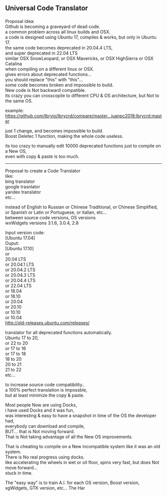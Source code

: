 ## Universal Code Translator</p>

Proposal idea: </br>
Github is becoming a graveyard of dead code. </br>
a common problem across all linux builds and OSX.</br>
a code is designed using Ubuntu 17, compiles & works, but only in Ubuntu 17.</br>
the same code becomes deprecated in 20.04.4 LTS,</br>
and super deprecated in 22.04 LTS</br>
similar OSX SnowLeopard, or OSX Mavericks, or OSX HighSierra or OSX Catalina</br>
when compiling on a different linux or OSX.</br>
gives errors about deprecated functions...</br>
you should replace "this" with "this"...</br>
some code becomes broken and impossible to build. </br>
New code is Not backward compatible.</br>
its crazy you can crosscopile to different CPU & OS architecture, but Not to the same OS.</p>

example:</br>
https://github.com/lbryio/lbrycrd/compare/master...juanpc2018:lbrycrd:master </p>

just 1 change, and becomes impossible to build. </br>
Boost Deletec 1 function, making the whole code useless. </p>

its too crazy to manually edit 10000 deprecated functions just to compile on a New OS,</br>
even with copy & paste is too much.</p>

------

Proposal to create a Code Translator</br>
like:</br>
bing translator</br>
google trasnlator</br>
yandex translator</br>
etc...</p>

instead of English to Russian or Chinese Traditional, or Chinese Simplified, or Spanish or Latin or Portuguese, or italian, etc...</br>
between source code versions, OS versions</br>
wxWidgets versions 3.1.6, 3.0.4, 2.8</p>

Input version code:</br>
[Ubuntu 17.04]</br>
Ouput:</br>
[Ubuntu 17.10]</br>
or</br>
20.04 LTS</br>
or 20.04.1 LTS</br>
or 20.04.2 LTS</br>
or 20.04.3 LTS</br>
or 20.04.4 LTS</br>
or 22.04 LTS</br>
or 18.04</br>
or 18.10</br>
or 20.04</br>
or 20.10</br>
or 10.10</br>
or 10.04</br>
http://old-releases.ubuntu.com/releases/ </p>

translator for all deprecated functions automatically.</br>
Ubuntu 17 to 20,</br>
or 22 to 20</br>
or 17 to 16</br>
or 17 to 18</br>
18 to 20</br>
20 to 21</br>
21 to 22</br>
etc...</p>

to increase source code compatibility..</br>
a 100% perfect translation is impossble,</br>
but at least minimize the copy & paste.</p>

Most people Now are using Docks,</br>
i have used Docks and it was fun, </br>
was interesting & easy to have a snapshot in time of the OS the developer had, </br>
everybody can download and compile,</br>
BUT... that is Not moving forward.</br>
That is Not taking advantage of all the New OS improvements.</p>
That is cheating to compile on a New incompatible system like it was an old system.</br>
There is No real progress using docks.</br>
like accelerating the wheels in wet or oil floor, spins very fast, but does Not move forward...</br>
stuck in time.</p>

The "easy way" is to train A.I. for each OS version, Boost version, xgWidgets, GTK version, etc...
The Har
